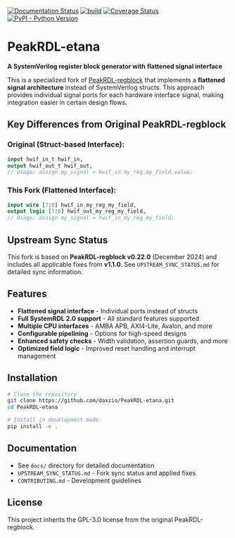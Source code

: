 [![Documentation Status](https://readthedocs.org/projects/peakrdl-regblock/badge/?version=latest)](http://peakrdl-regblock.readthedocs.io)
[![build](https://github.com/SystemRDL/PeakRDL-regblock/workflows/build/badge.svg)](https://github.com/SystemRDL/PeakRDL-regblock/actions?query=workflow%3Abuild+branch%3Amain)
[![Coverage Status](https://coveralls.io/repos/github/SystemRDL/PeakRDL-regblock/badge.svg?branch=main)](https://coveralls.io/github/SystemRDL/PeakRDL-regblock?branch=main)
[![PyPI - Python Version](https://img.shields.io/pypi/pyversions/peakrdl-regblock.svg)](https://pypi.org/project/peakrdl-regblock)

# PeakRDL-etana

**A SystemVerilog register block generator with flattened signal interface**

This is a specialized fork of [PeakRDL-regblock](https://github.com/SystemRDL/PeakRDL-regblock) that implements a **flattened signal architecture** instead of SystemVerilog structs. This approach provides individual signal ports for each hardware interface signal, making integration easier in certain design flows.

## Key Differences from Original PeakRDL-regblock

### **Original (Struct-based Interface):**
```systemverilog
input hwif_in_t hwif_in,
output hwif_out_t hwif_out,
// Usage: assign my_signal = hwif_in.my_reg.my_field.value;
```

### **This Fork (Flattened Interface):**
```systemverilog
input wire [7:0] hwif_in_my_reg_my_field,
output logic [7:0] hwif_out_my_reg_my_field,
// Usage: assign my_signal = hwif_in_my_reg_my_field;
```

## Upstream Sync Status

This fork is based on **PeakRDL-regblock v0.22.0** (December 2024) and includes all applicable fixes from **v1.1.0**. See `UPSTREAM_SYNC_STATUS.md` for detailed sync information.

## Features

- **Flattened signal interface** - Individual ports instead of structs
- **Full SystemRDL 2.0 support** - All standard features supported
- **Multiple CPU interfaces** - AMBA APB, AXI4-Lite, Avalon, and more
- **Configurable pipelining** - Options for high-speed designs
- **Enhanced safety checks** - Width validation, assertion guards, and more
- **Optimized field logic** - Improved reset handling and interrupt management

## Installation

```bash
# Clone the repository
git clone https://github.com/daxzio/PeakRDL-etana.git
cd PeakRDL-etana

# Install in development mode
pip install -e .
```

## Documentation

- See `docs/` directory for detailed documentation
- `UPSTREAM_SYNC_STATUS.md` - Fork sync status and applied fixes
- `CONTRIBUTING.md` - Development guidelines

## License

This project inherits the GPL-3.0 license from the original PeakRDL-regblock.
